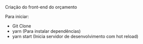 Criação do front-end do orçamento

Para iniciar:
 - Git Clone
 - yarn (Para instalar dependências)
 - yarn start (Inicia servidor de desenvolvimento com hot reload)
